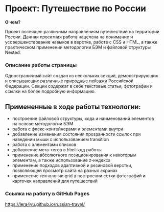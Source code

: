 # Проект: Путешествие по России

**О чем?**

Проект посвящен различным направлениям путешествий на территории России.
Данная проектная работа нацелена на понимание и усовершенствование навыков в верстке, работе с CSS и HTML, а также практическом применении методологии БЭМ и файловой структуры Nested.

### Описание работы страницы
Одностраничный сайт создан из нескольких секций, демонстрирующих и описывающих различные природные пейзажи Российской Федерации. Секции содержат в себе текстовые статьи, фотографии и ссылки на более подробную информацию.

## Примененные в ходе работы технологии:
- построение файловой структуры, кода и наименований элементов на основе методологии БЭМ
- работа с флекс-контейнерами и элементами внутри
- добавление изменения состояния прозрачности ссылок при наведении мыши с использованием transition
- работа с элементами списков
- добавление мета-тегов в html-код работы
- применение абсолютного позиционирования к некоторым элементам, а также использование z-индекса
- применение подходов адаптивной и резиновой верстки, позволяющей просмотр сайта на разных экранах
- применение технологии grid в построении сетки фотографий и карточек направлений для путешествий

### Ссылка на работу в GitHub Pages
https://lera4yu.github.io/russian-travel/
